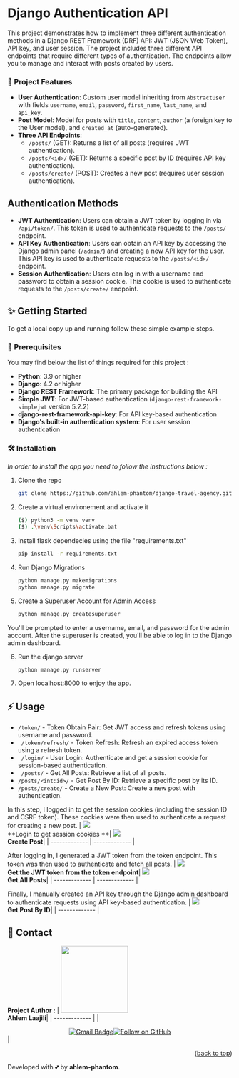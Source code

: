 # Django Authentication API

This project demonstrates how to implement three different authentication methods in a Django REST Framework (DRF) API: JWT (JSON Web Token), API key, and user session. The project includes three different API endpoints that require different types of authentication. The endpoints allow you to manage and interact with posts created by users.

### 📐 Project Features 

- **User Authentication**: Custom user model inheriting from `AbstractUser` with fields `username`, `email`, `password`, `first_name`, `last_name`, and `api_key`.
- **Post Model**: Model for posts with `title`, `content`, `author` (a foreign key to the User model), and `created_at` (auto-generated).
- **Three API Endpoints**:
  - `/posts/` (GET): Returns a list of all posts (requires JWT authentication).
  - `/posts/<id>/` (GET): Returns a specific post by ID (requires API key authentication).
  - `/posts/create/` (POST): Creates a new post (requires user session authentication).

## Authentication Methods

- **JWT Authentication**: Users can obtain a JWT token by logging in via `/api/token/`. This token is used to authenticate requests to the `/posts/` endpoint.
- **API Key Authentication**: Users can obtain an API key by accessing the Django admin panel (`/admin/`) and creating a new API key for the user. This API key is used to authenticate requests to the `/posts/<id>/` endpoint.
- **Session Authentication**: Users can log in with a username and password to obtain a session cookie. This cookie is used to authenticate requests to the `/posts/create/` endpoint.

## ✨ Getting Started
To get a local copy up and running follow these simple example steps.


### 🚧 Prerequisites

You may find below the list of things required for this project :
- **Python**: 3.9 or higher
- **Django**: 4.2 or higher
- **Django REST Framework**: The primary package for building the API
- **Simple JWT**: For JWT-based authentication (`django-rest-framework-simplejwt` version 5.2.2)
- **django-rest-framework-api-key**: For API key-based authentication
- **Django's built-in authentication system**: For user session authentication


 ### 🛠 Installation
_In order to install the app you need to follow the instructions below :_
1. Clone the repo
   ```sh
   git clone https://github.com/ahlem-phantom/django-travel-agency.git
   ```

2. Create a virtual environement and activate it 
   ```sh
   ($) python3 -m venv venv
   ($) .\venv\Scripts\activate.bat
   ```  
3. Install flask dependecies using the file "requirements.txt"
   ```sh
   pip install -r requirements.txt
   ```

4. Run Django Migrations 
   ```sh
   python manage.py makemigrations
   python manage.py migrate
   ```

5. Create a Superuser Account for Admin Access
   ```sh
   python manage.py createsuperuser
   ```
You'll be prompted to enter a username, email, and password for the admin account. After the superuser is created, you'll be able to log in to the Django admin dashboard.

6. Run the django server
   ```sh
   python manage.py runserver
   ```

7. Open localhost:8000 to enjoy the app.


## ⚡ Usage
  - `/token/`  - Token Obtain Pair: Get JWT access and refresh tokens using username and password.
  - ` /token/refresh/`  - Token Refresh: Refresh an expired access token using a refresh token.
  - ` /login/`  - User Login: Authenticate and get a session cookie for session-based authentication.
  - ` /posts/`  - Get All Posts: Retrieve a list of all posts.
  - `/posts/<int:id>/`  - Get Post By ID: Retrieve a specific post by its ID.
  - `/posts/create/`  - Create a New Post: Create a new post with authentication. 


In this step, I logged in to get the session cookies (including the session ID and CSRF token). These cookies were then used to authenticate a request for creating a new post.
| <img src="https://github.com/user-attachments/assets/10013867-4057-470e-8e33-399e9408f706" /><br> **Login to get session cookies **| <img src="https://github.com/user-attachments/assets/e18daf12-11d7-4393-8dd8-e518c8e507ee" />  <br>**Create Post**| 
| ------------- | ------------- | 

After logging in, I generated a JWT token from the token endpoint. This token was then used to authenticate and fetch all posts.
| <img src="https://github.com/user-attachments/assets/06ed6a87-38bc-4c72-b594-4a02040df8de" /><br> **Get the JWT token from the token endpoint**| <img src="https://github.com/user-attachments/assets/4cc552a6-cac8-4eb1-92bd-dde8f819343a" />  <br>**Get All Posts**| 
| ------------- | ------------- | 

Finally, I manually created an API key through the Django admin dashboard to authenticate requests using API key-based authentication.
| <img src="https://github.com/user-attachments/assets/ac732a65-74d6-46c3-98e7-ca3f65321df4" /><br> **Get Post By ID**|
| ------------- | 



<!-- CONTACT -->
## 💌 Contact

<b>Project Author :</b> 
| <img src="https://user-images.githubusercontent.com/78981558/157719496-9aec4730-512f-4188-87ca-8dbe6271ebfc.jpg" width="150" height="150"/>  <br> **Ahlem Laajili**| 
| ------------- |
|<div align="center"><a href="mailto:ahlem.laajili@esprit.tn"><img src="https://img.shields.io/badge/Gmail-D14836?style=for-the-badge&logo=gmail&logoColor=white" alt="Gmail Badge"/></a><a href="https://github.com/ahlem-phantom"><img title="Follow on GitHub" src="https://img.shields.io/badge/GitHub-100000?style=for-the-badge&logo=github&logoColor=white"/></a></div>  |


<p align="right">(<a href="#top">back to top</a>)</p>




Developed with 💕 by **ahlem-phantom**.
